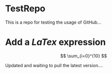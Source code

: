# TestRepo

This is a repo for testing the usage of GitHub...

# Add a $LaTex$ expression

$$ \sum_{i=0}^{10}  $$

Updated and waiting to pull the latest version....
